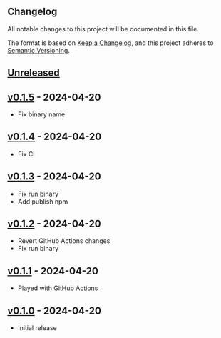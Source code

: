 ## Changelog
All notable changes to this project will be documented in this file.

The format is based on [Keep a Changelog](https://keepachangelog.com/en/1.0.0/),
and this project adheres to [Semantic Versioning](https://semver.org/spec/v2.0.0.html).

## [Unreleased]

## [v0.1.5] - 2024-04-20
- Fix binary name

## [v0.1.4] - 2024-04-20
- Fix CI

## [v0.1.3] - 2024-04-20
- Fix run binary
- Add publish npm

## [v0.1.2] - 2024-04-20
- Revert GitHub Actions changes
- Fix run binary

## [v0.1.1] - 2024-04-20
- Played with GitHub Actions

## [v0.1.0] - 2024-04-20
- Initial release


[Unreleased]: https://github.com/napalmpapalam/rlx/compare/v0.1.5...HEAD
[v0.1.5]: https://github.com/napalmpapalam/rlx/compare/v0.1.4...v0.1.5
[v0.1.4]: https://github.com/napalmpapalam/rlx/compare/v0.1.3...v0.1.4
[v0.1.3]: https://github.com/napalmpapalam/rlx/compare/v0.1.2...v0.1.3
[v0.1.2]: https://github.com/napalmpapalam/rlx/compare/v0.1.1...v0.1.2
[v0.1.1]: https://github.com/napalmpapalam/rlx/compare/v0.1.0...v0.1.1
[v0.1.0]: https://github.com/napalmpapalam/rlx/releases/tag/v0.1.0
